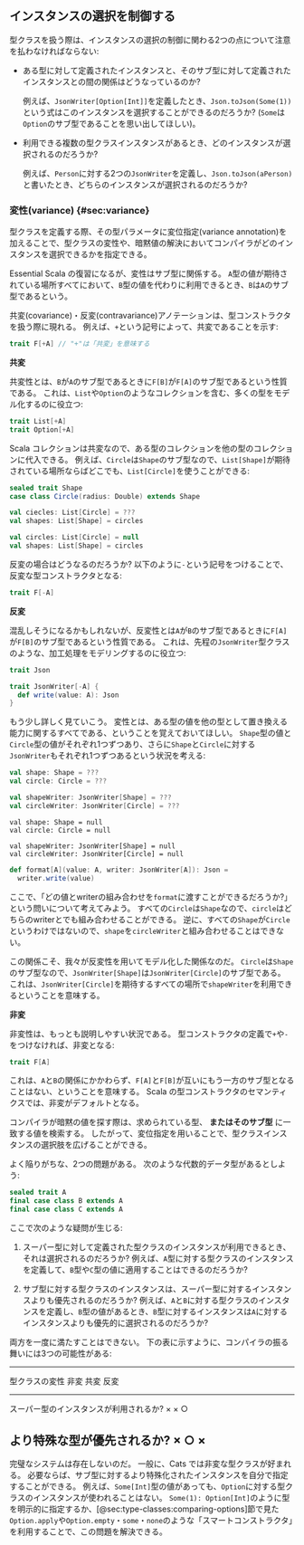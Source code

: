 ## インスタンスの選択を制御する

型クラスを扱う際は、インスタンスの選択の制御に関わる2つの点について注意を払わなければならない:
 - ある型に対して定義されたインスタンスと、そのサブ型に対して定義されたインスタンスとの間の関係はどうなっているのか?

   例えば、`JsonWriter[Option[Int]]`を定義したとき、`Json.toJson(Some(1))`という式はこのインスタンスを選択することができるのだろうか?
   (`Some`は`Option`のサブ型であることを思い出してほしい)。

 - 利用できる複数の型クラスインスタンスがあるとき、どのインスタンスが選択されるのだろうか?

   例えば、`Person`に対する2つの`JsonWriter`を定義し、`Json.toJson(aPerson)`と書いたとき、どちらのインスタンスが選択されるのだろうか?

### 変性(variance) {#sec:variance}

型クラスを定義する際、その型パラメータに変位指定(variance annotation)を加えることで、型クラスの変性や、暗黙値の解決においてコンパイラがどのインスタンスを選択できるかを指定できる。

Essential Scala の復習になるが、変性はサブ型に関係する。
`A`型の値が期待されている場所すべてにおいて、`B`型の値を代わりに利用できるとき、`B`は`A`のサブ型であるという。

共変(covariance)・反変(contravariance)アノテーションは、型コンストラクタを扱う際に現れる。
例えば、`+`という記号によって、共変であることを示す:

```scala
trait F[+A] // "+"は「共変」を意味する
```

**共変**

共変性とは、`B`が`A`のサブ型であるときに`F[B]`が`F[A]`のサブ型であるという性質である。
これは、`List`や`Option`のようなコレクションを含む、多くの型をモデル化するのに役立つ:

```scala
trait List[+A]
trait Option[+A]
```

Scala コレクションは共変なので、ある型のコレクションを他の型のコレクションに代入できる。
例えば、`Circle`は`Shape`のサブ型なので、`List[Shape]`が期待されている場所ならばどこでも、`List[Circle]`を使うことができる:

```scala
sealed trait Shape
case class Circle(radius: Double) extends Shape
```

```scala
val ciecles: List[Circle] = ???
val shapes: List[Shape] = circles
```

```scala
val circles: List[Circle] = null
val shapes: List[Shape] = circles
```

反変の場合はどうなるのだろうか?
以下のように`-`という記号をつけることで、反変な型コンストラクタとなる:

```scala
trait F[-A]
```

**反変**

混乱しそうになるかもしれないが、反変性とは`A`が`B`のサブ型であるときに`F[A]`が`F[B]`のサブ型であるという性質である。
これは、先程の`JsonWriter`型クラスのような、加工処理をモデリングするのに役立つ:

```scala
trait Json
```

```scala
trait JsonWriter[-A] {
  def write(value: A): Json
}
```

もう少し詳しく見ていこう。
変性とは、ある型の値を他の型として置き換える能力に関するすべてである、ということを覚えておいてほしい。
`Shape`型の値と`Circle`型の値がそれぞれ1つずつあり、さらに`Shape`と`Circle`に対する`JsonWriter`もそれぞれ1つずつあるという状況を考える:

```scala
val shape: Shape = ???
val circle: Circle = ???

val shapeWriter: JsonWriter[Shape] = ???
val circleWriter: JsonWriter[Circle] = ???
```

```tut:book:invisible
val shape: Shape = null
val circle: Circle = null

val shapeWriter: JsonWriter[Shape] = null
val circleWriter: JsonWriter[Circle] = null
```

```scala
def format[A](value: A, writer: JsonWriter[A]): Json =
  writer.write(value)
```

ここで、「どの値とwriterの組み合わせを`format`に渡すことができるだろうか?」という問いについて考えてみよう。
すべての`Circle`は`Shape`なので、`circle`はどちらのwriterとでも組み合わせることができる。
逆に、すべての`Shape`が`Circle`というわけではないので、`shape`を`circleWriter`と組み合わせることはできない。

この関係こそ、我々が反変性を用いてモデル化した関係なのだ。
`Circle`は`Shape`のサブ型なので、`JsonWriter[Shape]`は`JsonWriter[Circle]`のサブ型である。
これは、`JsonWriter[Circle]`を期待するすべての場所で`shapeWriter`を利用できるということを意味する。

**非変**

非変性は、もっとも説明しやすい状況である。
型コンストラクタの定義で`+`や`-`をつけなければ、非変となる:

```scala
trait F[A]
```

これは、`A`と`B`の関係にかかわらず、`F[A]`と`F[B]`が互いにもう一方のサブ型となることはない、ということを意味する。
Scala の型コンストラクタのセマンティクスでは、非変がデフォルトとなる。

コンパイラが暗黙の値を探す際は、求められている型、 **またはそのサブ型** に一致する値を検索する。
したがって、変位指定を用いることで、型クラスインスタンスの選択肢を広げることができる。

よく陥りがちな、2つの問題がある。
次のような代数的データ型があるとしよう:

```scala
sealed trait A
final case class B extends A
final case class C extends A
```

ここで次のような疑問が生じる:

 1. スーパー型に対して定義された型クラスのインスタンスが利用できるとき、それは選択されるのだろうか?
    例えば、`A`型に対する型クラスのインスタンスを定義して、`B`型や`C`型の値に適用することはできるのだろうか?

 2. サブ型に対する型クラスのインスタンスは、スーパー型に対するインスタンスよりも優先されるのだろうか?
    例えば、`A`と`B`に対する型クラスのインスタンスを定義し、`B`型の値があるとき、`B`型に対するインスタンスは`A`に対するインスタンスよりも優先的に選択されるのだろうか?

両方を一度に満たすことはできない。
下の表に示すように、コンパイラの振る舞いには3つの可能性がある:

-------------------------------------------------------------
型クラスの変性                           非変   共変   反変
---------------------------------------- ------ ------ ------
スーパー型のインスタンスが利用されるか?  ×      ×      ○

より特殊な型が優先されるか?              ×      ○     ×
-------------------------------------------------------------

完璧なシステムは存在しないのだ。
一般に、Cats では非変な型クラスが好まれる。
必要ならば、サブ型に対するより特殊化されたインスタンスを自分で指定することができる。
例えば、`Some[Int]`型の値があっても、`Option`に対する型クラスのインスタンスが使われることはない。
`Some(1): Option[Int]`のように型を明示的に指定するか、[@sec:type-classes:comparing-options]節で見た`Option.apply`や`Option.empty`・`some`・`none`のような「スマートコンストラクタ」を利用することで、この問題を解決できる。
